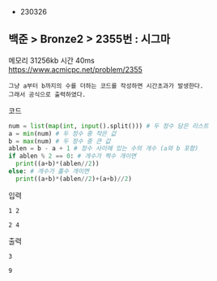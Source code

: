 - 230326
##  백준 > Bronze2 > 2355번 : 시그마
메모리 31256kb 시간 40ms  
https://www.acmicpc.net/problem/2355  

```
그냥 a부터 b까지의 수를 더하는 코드를 작성하면 시간초과가 발생한다.  
그래서 공식으로 출력하였다.
```

코드
```python
num = list(map(int, input().split())) # 두 정수 담은 리스트
a = min(num) # 두 정수 중 작은 값
b = max(num) # 두 정수 중 큰 값
ablen = b - a + 1 # 정수 사이에 있는 수의 개수 (a와 b 포함)
if ablen % 2 == 0: # 개수가 짝수 개이면
  print((a+b)*(ablen//2))
else: # 개수가 홀수 개이면
  print((a+b)*(ablen//2)+(a+b)//2)
```

입력
```
1 2

2 4
```

출력
```
3

9
```